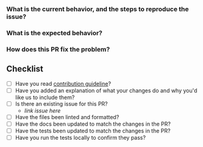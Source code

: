 ### What is the current behavior, and the steps to reproduce the issue?

### What is the expected behavior?

### How does this PR fix the problem?

## Checklist

- [ ] Have you read [contribution guideline](../../CONTRIBUTING.md)?
- [ ] Have you added an explanation of what your changes do and why you'd like us to include them?
- [ ] Is there an existing issue for this PR?
  - _link issue here_
- [ ] Have the files been linted and formatted?
- [ ] Have the docs been updated to match the changes in the PR?
- [ ] Have the tests been updated to match the changes in the PR?
- [ ] Have you run the tests locally to confirm they pass?
